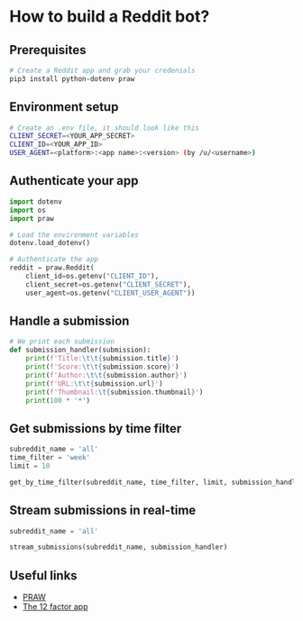 # How to build a Reddit bot?

## Prerequisites

```bash
# Create a Reddit app and grab your credenials
pip3 install python-dotenv praw
```

## Environment setup

```bash
# Create an .env file, it should look like this
CLIENT_SECRET=<YOUR_APP_SECRET>
CLIENT_ID=<YOUR_APP_ID>
USER_AGENT=<platform>:<app name>:<version> (by /u/<username>)
```

## Authenticate your app

```python
import dotenv
import os
import praw

# Load the environment variables
dotenv.load_dotenv()

# Authenticate the app
reddit = praw.Reddit(
    client_id=os.getenv("CLIENT_ID"),
    client_secret=os.getenv("CLIENT_SECRET"),
    user_agent=os.getenv("CLIENT_USER_AGENT"))
```

## Handle a submission

```python
# We print each submission
def submission_handler(submission):
    print(f'Title:\t\t{submission.title}')
    print(f'Score:\t\t{submission.score}')
    print(f'Author:\t\t{submission.author}')
    print(f'URL:\t\t{submission.url}')
    print(f'Thumbnail:\t{submission.thumbnail}')
    print(100 * '*')
```

## Get submissions by time filter

```python
subreddit_name = 'all'
time_filter = 'week'
limit = 10

get_by_time_filter(subreddit_name, time_filter, limit, submission_handler)
```

## Stream submissions in real-time

```python
subreddit_name = 'all'

stream_submissions(subreddit_name, submission_handler)
```

## Useful links

- [PRAW](https://praw.readthedocs.io/en/latest/)
- [The 12 factor app](https://12factor.net/)

